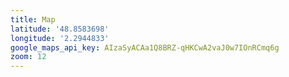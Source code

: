 ```yaml
---
title: Map
latitude: '48.8583698'
longitude: '2.2944833'
google_maps_api_key: AIzaSyACAa1Q8BRZ-qHKCwA2vaJ0w7IOnRCmq6g
zoom: 12
---
```


